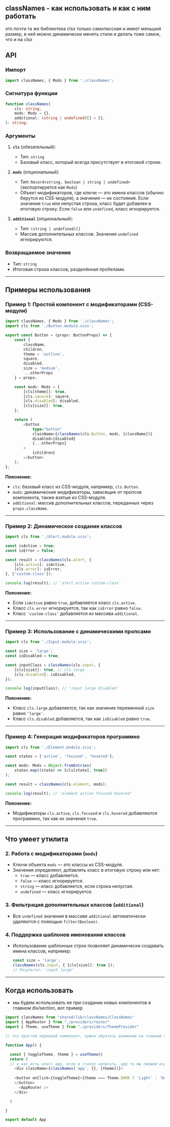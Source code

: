 ## classNames - как использовать и как с ним работать

это почти та же библиотека clsx только самописсная и имеет меньший размер, в ней можно динамически менять стили и делать тоже самое, что и на clsx 

## API

### Импорт

```typescript
import classNames, { Mods } from './classNames';
```

### Сигнатура функции

```typescript
function classNames(
    cls: string,
    mods: Mods = {},
    additional: (string | undefined)[] = [],
): string;
```

### Аргументы

1. **`cls`** (обязательный):
    
    - Тип: `string`
    - Базовый класс, который всегда присутствует в итоговой строке.
2. **`mods`** (опциональный):
    
    - Тип: `Record<string, boolean | string | undefined>` (экспортируется как `Mods`)
    - Объект модификаторов, где ключи — это имена классов (обычно берутся из CSS-модуля), а значения — их состояния. Если значение `true` или непустая строка, класс будет добавлен в итоговую строку. Если `false` или `undefined`, класс игнорируется.
3. **`additional`** (опциональный):
    
    - Тип: `(string | undefined)[]`
    - Массив дополнительных классов. Значения `undefined` игнорируются.

### Возвращаемое значение

- Тип: `string`
- Итоговая строка классов, разделённая пробелами.

---

## Примеры использования

### Пример 1: Простой компонент с модификаторами (CSS-модули)

```typescript
import classNames, { Mods } from './classNames';
import cls from './Button.module.scss';

export const Button = (props: ButtonProps) => {
    const {
        className,
        children,
        theme = 'outline',
        square,
        disabled,
        size = 'medium',
        ...otherProps
    } = props;

    const mods: Mods = {
        [cls[theme]]: true,
        [cls.square]: square,
        [cls.disabled]: disabled,
        [cls[size]]: true,
    };

    return (
        <button
            type="button"
            className={classNames(cls.Button, mods, [className])}
            disabled={disabled}
            {...otherProps}
        >
            {children}
        </button>
    );
};
```

**Пояснение:**

- `cls`: базовый класс из CSS-модуля, например, `cls.Button`.
- `mods`: динамические модификаторы, зависящие от пропсов компонента, также взятые из CSS-модуля.
- `additional`: массив дополнительных классов, переданных через `props.className`.

---

### Пример 2: Динамическое создание классов

```typescript
import cls from './Alert.module.scss';

const isActive = true;
const isError = false;

const result = classNames(cls.alert, {
    [cls.active]: isActive,
    [cls.error]: isError,
}, ['custom-class']);

console.log(result); // 'alert active custom-class'
```

**Пояснение:**

- Если `isActive` равно `true`, добавляется класс `cls.active`.
- Класс `cls.error` игнорируется, так как `isError` равно `false`.
- Класс `'custom-class'` добавляется из массива `additional`.

---

### Пример 3: Использование с динамическими пропсами

```typescript
import cls from './Input.module.scss';

const size = 'large';
const isDisabled = true;

const inputClass = classNames(cls.input, {
    [cls[size]]: true, // cls.large
    [cls.disabled]: isDisabled,
});

console.log(inputClass); // 'input large disabled'
```

**Пояснение:**

- Класс `cls.large` добавляется, так как значение переменной `size` равно `'large'`.
- Класс `cls.disabled` добавляется, так как `isDisabled` равно `true`.

---

### Пример 4: Генерация модификаторов программно

```typescript
import cls from './Element.module.scss';

const states = ['active', 'focused', 'hovered'];

const mods: Mods = Object.fromEntries(
    states.map((state) => [cls[state], true])
);

const result = classNames(cls.element, mods);

console.log(result); // 'element active focused hovered'
```

**Пояснение:**

- Модификаторы `cls.active`, `cls.focused` и `cls.hovered` добавляются программно, так как их значения `true`.

---

## Что умеет утилита

### 2. **Работа с модификаторами (`mods`)**

- Ключи объекта `mods` — это классы из CSS-модуля.
- Значения определяют, добавлять класс в итоговую строку или нет:
    - `true` — класс добавляется.
    - `false` — класс игнорируется.
    - `string` — класс добавляется, если строка непустая.
    - `undefined` — класс игнорируется.

### 3. **Фильтрация дополнительных классов (`additional`)**

- Все `undefined` значения в массиве `additional` автоматически удаляются с помощью `filter(Boolean)`.

### 4. **Поддержка шаблонов именования классов**

- Использование шаблонных строк позволяет динамически создавать имена классов, например:
    
    ```typescript
    const size = 'large';
    classNames(cls.input, { [cls[size]]: true });
    // Результат: 'input large'
    ```
    

---

## Когда использовать

-  мы будем использовать ее при создании новых компонентов в главном div/section, вот пример

```typescript
import classNames from "shared/lib/classNames/ClassNames"
import { AppRouter } from "./providers/router"
import { Theme, useTheme } from "./providers/ThemeProvider"

// это простой корневой компонент, нужно обратить внимание на главный div

function App() {

  const { toggleTheme, theme } = useTheme()
  return (
  // у нас есть класс app, если в стилях написать .app то мы сможем взаимодействовать с ним, так же есть 
    <div className={classNames('app', {}, [theme])}>
   
    <button onClick={toggleTheme}>{theme === Theme.DARK ? 'Light' : 'Dark'} 
    </button>
      <AppRouter />
    </div>

  )

}

export default App
```
